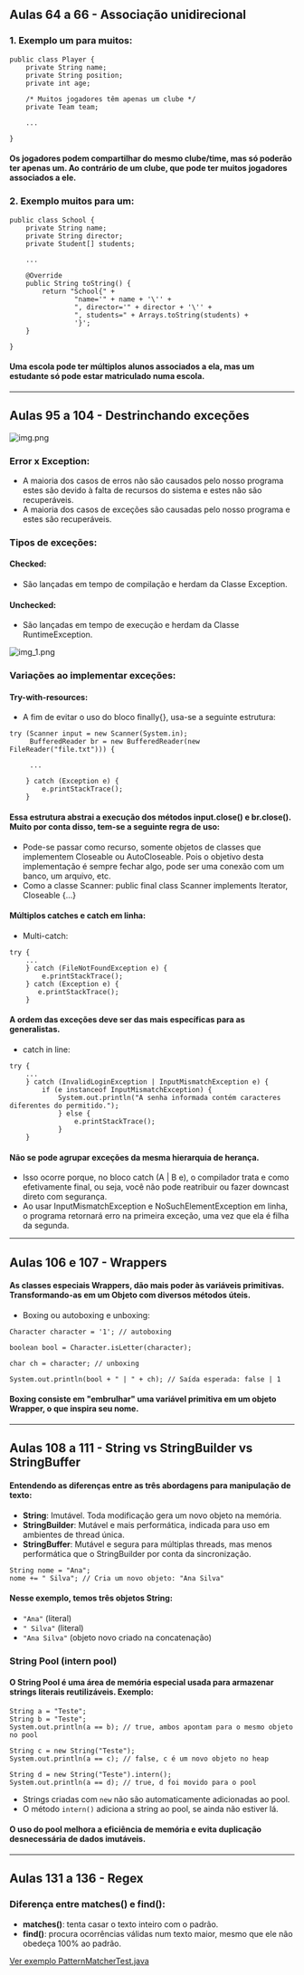 

## Aulas 64 a 66 - Associação unidirecional

### 1. Exemplo um para muitos:

~~~
public class Player {
    private String name;
    private String position;
    private int age;

    /* Muitos jogadores têm apenas um clube */
    private Team team;
    
    ...
    
}
~~~

#### Os jogadores podem compartilhar do mesmo clube/time, mas só poderão ter apenas um. Ao contrário de um clube, que pode ter muitos jogadores associados a ele.

### 2. Exemplo muitos para um:

~~~
public class School {
    private String name;
    private String director;
    private Student[] students;

    ...
    
    @Override
    public String toString() {
        return "School{" +
                "name='" + name + '\'' +
                ", director='" + director + '\'' +
                ", students=" + Arrays.toString(students) +
                '}';
    }
    
}
~~~

#### Uma escola pode ter múltiplos alunos associados a ela, mas um estudante só pode estar matriculado numa escola.

---
## Aulas 95 a 104 - Destrinchando exceções

![img.png](src/assets/images/img.png)

### Error x Exception:

- A maioria dos casos de erros não são causados pelo nosso programa estes são devido à falta de recursos do sistema e estes não são recuperáveis.
- A maioria dos casos de exceções são causadas pelo nosso programa e estes são recuperáveis.

### Tipos de exceções:

#### Checked:

- São lançadas em tempo de compilação e herdam da Classe Exception.

#### Unchecked:

- São lançadas em tempo de execução e herdam da Classe RuntimeException.

![img_1.png](src/assets/images/img_1.png)

### Variações ao implementar exceções:

#### Try-with-resources:

- A fim de evitar o uso do bloco finally{}, usa-se a seguinte estrutura:

~~~
try (Scanner input = new Scanner(System.in);
     BufferedReader br = new BufferedReader(new FileReader("file.txt"))) {
     
     ...

    } catch (Exception e) {
        e.printStackTrace();  
    }       
~~~

#### Essa estrutura abstrai a execução dos métodos input.close() e br.close(). Muito por conta disso, tem-se a seguinte regra de uso:

- Pode-se passar como recurso, somente objetos de classes que implementem Closeable ou AutoCloseable. Pois o objetivo desta implementação é sempre fechar algo, pode ser uma conexão com um banco, um arquivo, etc.
- Como a classe Scanner: public final class Scanner implements Iterator<String>, Closeable {...}

#### Múltiplos catches e catch em linha:

- Multi-catch:
~~~
try {
    ...
    } catch (FileNotFoundException e) {
        e.printStackTrace();
    } catch (Exception e) {
       e.printStackTrace();
    } 
~~~

#### A ordem das exceções deve ser das mais específicas para as generalistas.

- catch in line:
~~~
try {
    ...
    } catch (InvalidLoginException | InputMismatchException e) {
        if (e instanceof InputMismatchException) {
            System.out.println("A senha informada contém caracteres diferentes do permitido.");
            } else {
                e.printStackTrace();
            }
    }
~~~

#### Não se pode agrupar exceções da mesma hierarquia de herança. 

- Isso ocorre porque, no bloco catch (A | B e), o compilador trata e como efetivamente final, ou seja, você não pode reatribuir ou fazer downcast direto com segurança.
- Ao usar InputMismatchException e NoSuchElementException em linha, o programa retornará erro na primeira exceção, uma vez que ela é filha da segunda.

---
## Aulas 106 e 107 - Wrappers

#### As classes especiais Wrappers, dão mais poder às variáveis primitivas. Transformando-as em um Objeto com diversos métodos úteis.

- Boxing ou autoboxing e unboxing:

~~~
Character character = '1'; // autoboxing

boolean bool = Character.isLetter(character);

char ch = character; // unboxing

System.out.println(bool + " | " + ch); // Saída esperada: false | 1
~~~

#### Boxing consiste em "embrulhar" uma variável primitiva em um objeto Wrapper, o que inspira seu nome.

---
## Aulas 108 a 111 - String vs StringBuilder vs StringBuffer

#### Entendendo as diferenças entre as três abordagens para manipulação de texto:

- **String**: Imutável. Toda modificação gera um novo objeto na memória.
- **StringBuilder**: Mutável e mais performática, indicada para uso em ambientes de thread única.
- **StringBuffer**: Mutável e segura para múltiplas threads, mas menos performática que o StringBuilder por conta da sincronização.

~~~
String nome = "Ana";
nome += " Silva"; // Cria um novo objeto: "Ana Silva"
~~~

#### Nesse exemplo, temos três objetos String:
- `"Ana"` (literal)
- `" Silva"` (literal)
- `"Ana Silva"` (objeto novo criado na concatenação)


### String Pool (intern pool)

#### O String Pool é uma área de memória especial usada para armazenar strings literais reutilizáveis. Exemplo:

~~~
String a = "Teste";
String b = "Teste";
System.out.println(a == b); // true, ambos apontam para o mesmo objeto no pool

String c = new String("Teste");
System.out.println(a == c); // false, c é um novo objeto no heap

String d = new String("Teste").intern();
System.out.println(a == d); // true, d foi movido para o pool
~~~

- Strings criadas com `new` não são automaticamente adicionadas ao pool.
- O método `intern()` adiciona a string ao pool, se ainda não estiver lá.

#### O uso do pool melhora a eficiência de memória e evita duplicação desnecessária de dados imutáveis.

---
## Aulas 131 a 136 - Regex

### Diferença entre matches() e find():

- **matches()**: tenta casar o texto inteiro com o padrão.
- **find()**: procura ocorrências válidas num texto maior, mesmo que ele não obedeça 100% ao padrão.

[Ver exemplo PatternMatcherTest.java](src/devdojo/regex/test/PatternMatcherTest.java)